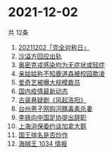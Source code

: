 # 2021-12-02
  共 12条

  <!-- BEGIN -->
  <!-- 最后更新时间:Thu Dec 02 2021 06:13:49 GMT+0000 (Coordinated Universal Time) -->
  1. [20211202「完全对称日」](https://www.zhihu.com/search?q=20211202)
1. [沙溢方回应出轨](https://www.zhihu.com/search?q=沙溢)
1. [奥密克戎感染均为无症状或轻症](https://www.zhihu.com/search?q=奥密克戎)
1. [亲姑姑称不知鹿道森被校园欺凌](https://www.zhihu.com/search?q=鹿道森)
1. [爱奇艺被曝大规模裁员](https://www.zhihu.com/search?q=爱奇艺)
1. [国内疫情最新动态](https://www.zhihu.com/search?q=疫情)
1. [古装悬疑剧《风起洛阳》](https://www.zhihu.com/search?q=风起洛阳)
1. [台州男子网购河豚毒素杀妻](https://www.zhihu.com/search?q=台州杀妻)
1. [李铁向中国足协提出辞职](https://www.zhihu.com/search?q=李铁)
1. [上海消保委约谈加拿大鹅](https://www.zhihu.com/search?q=加拿大鹅)
1. [国王排名是否炒作](https://www.zhihu.com/search?q=国王排名)
1. [海贼王 1034 情报](https://www.zhihu.com/search?q=海贼王)
  <!-- END -->
  